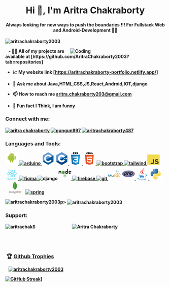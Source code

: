 <h1 align="center">Hi 👋, I'm Aritra Chakraborty</h1>
<h4 align="center">Always looking for new ways to push the boundaries !!! For <strong>Fullstack Web </strong> and <strong>Android-Development 👨‍💻  <strong></strong></h4>

<p align="left"> <img src="https://komarev.com/ghpvc/?username=aritrachakraborty2003&label=Profile%20views&color=0e75b6&style=flat" alt="aritrachakraborty2003" /> </p>
&nbsp;&nbsp;
<img align="right" alt="Coding" width="300" src="https://media.tenor.com/NOYF3f82b_gAAAAC/programmer.gif">
- 👨‍💻 All of my projects are available at [https://github.com/AritraChakraborty2003?tab=repositories]

- 📈  My website link [https://aritrachakraborty-portfolio.netlify.app/]

- 💬 Ask me about **Java,HTML,CSS,JS,React,Android,IOT,django**

- 📫 How to reach me **aritra.chakraborty203@gmail.com**

- 🤣 Fun fact **I Think, I am funny**


<h3 align="left">Connect with me:</h3>
<p align="left">
<a href="https://www.linkedin.com/in/aritra-chakraborty-396604217/" target="blank"><img align="center" src="https://raw.githubusercontent.com/rahuldkjain/github-profile-readme-generator/master/src/images/icons/Social/linked-in-alt.svg" alt="aritra chakraborty" height="30" width="40" /></a>
<a href="https://www.leetcode.com/gungun897" target="blank"><img align="center" src="https://raw.githubusercontent.com/rahuldkjain/github-profile-readme-generator/master/src/images/icons/Social/leet-code.svg" alt="gungun897" height="30" width="40" /></a>
<a href="https://auth.geeksforgeeks.org/user/aritrachakraborty487" target="blank"><img align="center" src="https://raw.githubusercontent.com/rahuldkjain/github-profile-readme-generator/master/src/images/icons/Social/geeks-for-geeks.svg" alt="aritrachakraborty487" height="30" width="40" /></a>
  
</p>

<h3 align="left">Languages and Tools:</h3>

<p align="left"> <a href="https://developer.android.com" target="_blank" rel="noreferrer"> <img src="https://raw.githubusercontent.com/devicons/devicon/master/icons/android/android-original-wordmark.svg" alt="android" width="40" height="40"/> </a> <a href="https://www.arduino.cc/" target="_blank" rel="noreferrer"> 
<img src="https://cdn.worldvectorlogo.com/logos/arduino-1.svg" alt="arduino" width="40" height="40"/> </a>  
  <img src="https://raw.githubusercontent.com/devicons/devicon/master/icons/c/c-original.svg" alt="c" width="40" height="40"/> </a> <a href="https://www.w3schools.com/cpp/" target="_blank" rel="noreferrer"> <img src="https://raw.githubusercontent.com/devicons/devicon/master/icons/cplusplus/cplusplus-original.svg" alt="cplusplus" width="40" height="40"/> </a> <a href="https://www.w3schools.com/css/" target="_blank" rel="noreferrer"> <img src="https://raw.githubusercontent.com/devicons/devicon/master/icons/css3/css3-original-wordmark.svg" alt="css3" width="40" height="40"/> </a> <a href="https://www.djangoproject.com/" target="_blank" rel="noreferrer">
<img src="https://raw.githubusercontent.com/devicons/devicon/master/icons/html5/html5-original-wordmark.svg" alt="html5" width="40" height="40"/> </a> <a href="https://www.java.com" target="_blank" rel="noreferrer">
<a href="https://getbootstrap.com" target="_blank" rel="noreferrer"> <img src="https://github.com/AritraChakraborty2003/AritraChakraborty2003/assets/107548404/21da152b-fc58-413e-a91a-a8d3644d2125" alt="bootstrap" width="60" height="40"/> </a> <a href="https://www.cprogramming.com/" target="_blank" rel="noreferrer">
<a href="https://tailwindcss.com/" target="_blank" rel="noreferrer"> <img src="https://www.vectorlogo.zone/logos/tailwindcss/tailwindcss-icon.svg" alt="tailwind" width="40" height="40"/> </a>
<a href="https://developer.mozilla.org/en-US/docs/Web/JavaScript" target="_blank" rel="noreferrer"> <img src="https://raw.githubusercontent.com/devicons/devicon/master/icons/javascript/javascript-original.svg" alt="javascript" width="40" height="33"/> </a> <a href="https://www.mysql.com/" target="_blank" rel="noreferrer">
 <a href="https://reactjs.org/" target="_blank" rel="noreferrer"> <img src="https://raw.githubusercontent.com/devicons/devicon/master/icons/react/react-original-wordmark.svg" alt="react" width="40" height="33"/> </a> <a href="https://www.sqlite.org/" target="_blank" rel="noreferrer">
<a href="https://www.figma.com/" target="_blank" rel="noreferrer"> <img src="https://www.vectorlogo.zone/logos/figma/figma-icon.svg" alt="figma" width="40" height="33"/> </a>
<a> <img src="https://cdn.worldvectorlogo.com/logos/django.svg" alt="django" width="40" height="33"/> </a>
<a href="https://nodejs.org" target="_blank" rel="noreferrer"> <img src="https://raw.githubusercontent.com/devicons/devicon/master/icons/nodejs/nodejs-original-wordmark.svg" alt="nodejs" width="40" height="45"/> </a>
<a href="https://firebase.google.com/" target="_blank" rel="noreferrer"> <img src="https://www.vectorlogo.zone/logos/firebase/firebase-icon.svg" alt="firebase" width="40" height="40"/> </a> <a href="https://git-scm.com/" target="_blank" rel="noreferrer"> <img src="https://www.vectorlogo.zone/logos/git-scm/git-scm-icon.svg" alt="git" width="40" height="40"/> </a> <img src="https://raw.githubusercontent.com/devicons/devicon/master/icons/mysql/mysql-original-wordmark.svg" alt="mysql" width="40" height="40"/> </a> <a href="https://www.php.net" target="_blank" rel="noreferrer"> <img src="https://raw.githubusercontent.com/devicons/devicon/master/icons/php/php-original.svg" alt="php" width="40" height="40"/> </a> <a href="https://www.python.org" target="_blank" rel="noreferrer"> 
<a href="https://www.java.com" target="_blank" rel="noreferrer"> <img src="https://raw.githubusercontent.com/devicons/devicon/master/icons/java/java-original.svg" alt="java" width="40" height="40"/> </a> 
 <a href="https://www.python.org" target="_blank" rel="noreferrer"> <img src="https://raw.githubusercontent.com/devicons/devicon/master/icons/python/python-original.svg" alt="python" width="40" height="40"/> </a>&nbsp;&nbsp; 
<a><img src="https://raw.githubusercontent.com/devicons/devicon/master/icons/mongodb/mongodb-original-wordmark.svg" alt="mongodb" width="40" height="40"/> </a>&nbsp;&nbsp; 
<a href="https://spring.io/" target="_blank" rel="noreferrer"> <img src="https://www.vectorlogo.zone/logos/springio/springio-icon.svg" alt="spring" width="40" height="40"/> </a> 


<a><img align="left" src="https://github-readme-stats.vercel.app/api/top-langs?username=aritrachakraborty2003&show_icons=true&locale=en&layout=compact" alt="aritrachakraborty2003" /></a>

p>&nbsp;<img align="center" src="https://github-readme-stats.vercel.app/api?username=aritrachakraborty2003&show_icons=true&locale=en" alt="aritrachakraborty2003" /></p>


<h3 align="left">Support:</h3>
<p><a href="https://www.buymeacoffee.com/aritrachakS"> <img align="left" src="https://cdn.buymeacoffee.com/buttons/v2/default-yellow.png" height="50" width="210" alt="aritrachakS" /></a><a href="https://ko-fi.com/Aritra Chakraborty"> <img align="left" src="https://cdn.ko-fi.com/cdn/kofi3.png?v=3" height="50" width="210" alt="Aritra Chakraborty" /></a></p><br><br>

<br>
<br>

<h3>&nbsp;🏆  <u>Github Trophies</u></h3>
<p align="left"> &nbsp;&nbsp;&nbsp;<a href="https://github.com/ryo-ma/github-profile-trophy"><img src="https://github-profile-trophy.vercel.app/?username=aritrachakraborty2003" alt="aritrachakraborty2003"/></a> </p>



[![GitHub Streak](https://streak-stats.demolab.com?user=AritraChakraborty2003&theme=dark&border_radius=5&date_format=M%20j%5B%2C%20Y%5D&card_width=550&card_height=210)](https://git.io/streak-stats)]


